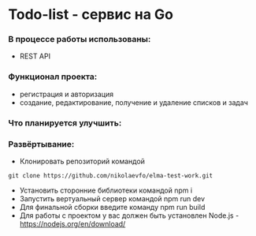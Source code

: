# Todo-list - сервис на Go

### В процессе работы использованы:
- REST API

### Функционал проекта:
- регистрация и авторизация
- создание, редактирование, получение и удаление списков и задач

### Что планируется улучшить:

### Развёртывание:
- Клонировать репозиторий командой
```
git clone https://github.com/nikolaevfo/elma-test-work.git
```

- Установить сторонние библиотеки командой npm i
- Запустить вертуальный сервер командой npm run dev
- Для финальной сборки введите команду npm run build
- Для работы с проектом у вас должен быть установлен Node.js - https://nodejs.org/en/download/
